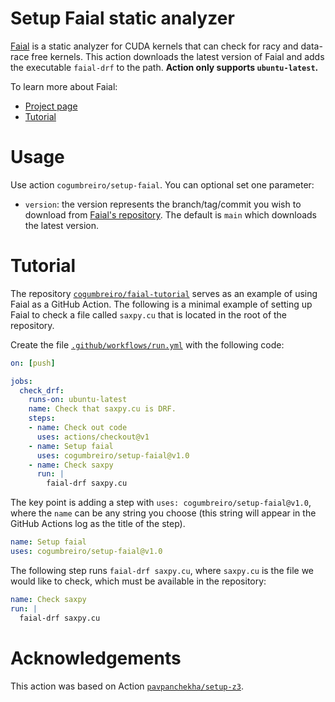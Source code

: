 # Setup Faial static analyzer

[Faial](https://gitlab.com/umb-svl/faial/) is a static analyzer for CUDA kernels
that can check for racy and data-race free kernels. This action downloads the
latest version of Faial and adds the executable `faial-drf` to the path.
**Action only supports `ubuntu-latest`.**

To learn more about Faial:
* [Project page](https://gitlab.com/umb-svl/faial/)
* [Tutorial](https://github.com/cogumbreiro/faial-tutorial)

# Usage

Use action `cogumbreiro/setup-faial`. You can optional set one parameter:

- `version`: the version represents the branch/tag/commit you wish to download
  from [Faial's repository](https://gitlab.com/umb-svl/faial/). The default
  is `main` which downloads the latest version.

# Tutorial

The repository [`cogumbreiro/faial-tutorial`](https://github.com/cogumbreiro/faial-tutorial)
serves as an example of using Faial as a GitHub Action. The
following is a minimal example of setting up Faial to check a file called `saxpy.cu` that is located in the root of the repository.

Create the file [`.github/workflows/run.yml`](https://github.com/cogumbreiro/faial-tutorial/blob/main/.github/workflows/run.yml) with the following code:

```yaml
on: [push]

jobs:
  check_drf:
    runs-on: ubuntu-latest
    name: Check that saxpy.cu is DRF.
    steps:
    - name: Check out code
      uses: actions/checkout@v1
    - name: Setup faial
      uses: cogumbreiro/setup-faial@v1.0
    - name: Check saxpy
      run: |
        faial-drf saxpy.cu
```


The key point is adding a step with `uses:
cogumbreiro/setup-faial@v1.0`, where the `name` can be any string you choose
(this string will appear in the GitHub Actions log as the title of the step).
```yaml
name: Setup faial
uses: cogumbreiro/setup-faial@v1.0
```

The following step runs `faial-drf saxpy.cu`, where `saxpy.cu` is the file we would like to check, which must be available in the repository:

```yaml
name: Check saxpy
run: |
  faial-drf saxpy.cu
```

# Acknowledgements

This action was based on Action
[`pavpanchekha/setup-z3`](https://github.com/pavpanchekha/setup-z3).
